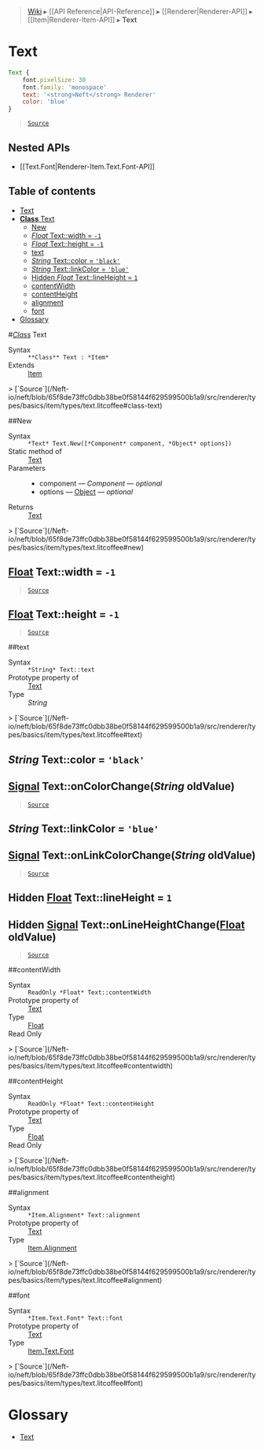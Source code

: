 > [Wiki](Home) ▸ [[API Reference|API-Reference]] ▸ [[Renderer|Renderer-API]] ▸ [[Item|Renderer-Item-API]] ▸ **Text**

# Text

```javascript
Text {
    font.pixelSize: 30
    font.family: 'monospace'
    text: '<strong>Neft</strong> Renderer'
    color: 'blue'
}
```

> [`Source`](/Neft-io/neft/blob/65f8de73ffc0dbb38be0f58144f629599500b1a9/src/renderer/types/basics/item/types/text.litcoffee#text)

## Nested APIs

* [[Text.Font|Renderer-Item.Text.Font-API]]

## Table of contents
* [Text](#text)
* [**Class** Text](#class-text)
  * [New](#new)
  * [*Float* Text::width = `-1`](#float-textwidth--1)
  * [*Float* Text::height = `-1`](#float-textheight--1)
  * [text](#text)
  * [*String* Text::color = `'black'`](#string-textcolor--black)
  * [*String* Text::linkColor = `'blue'`](#string-textlinkcolor--blue)
  * [Hidden *Float* Text::lineHeight = `1`](#hidden-float-textlineheight--1)
  * [contentWidth](#contentwidth)
  * [contentHeight](#contentheight)
  * [alignment](#alignment)
  * [font](#font)
* [Glossary](#glossary)

#*[Class](/Neft-io/neft/wiki/Renderer-Class-API#class-class)* Text
<dl><dt>Syntax</dt><dd><code>&#x2A;&#x2A;Class&#x2A;&#x2A; Text : &#x2A;Item&#x2A;</code></dd><dt>Extends</dt><dd><a href="/Neft-io/neft/wiki/Renderer-Item-API#class-item">Item</a></dd></dl>
> [`Source`](/Neft-io/neft/blob/65f8de73ffc0dbb38be0f58144f629599500b1a9/src/renderer/types/basics/item/types/text.litcoffee#class-text)

##New
<dl><dt>Syntax</dt><dd><code>&#x2A;Text&#x2A; Text.New([&#x2A;Component&#x2A; component, &#x2A;Object&#x2A; options])</code></dd><dt>Static method of</dt><dd><a href="/Neft-io/neft/wiki/Renderer-Text-API#class-text">Text</a></dd><dt>Parameters</dt><dd><ul><li>component — <i>Component</i> — <i>optional</i></li><li>options — <a href="/Neft-io/neft/wiki/Utils-API#isobject">Object</a> — <i>optional</i></li></ul></dd><dt>Returns</dt><dd><a href="/Neft-io/neft/wiki/Renderer-Text-API#class-text">Text</a></dd></dl>
> [`Source`](/Neft-io/neft/blob/65f8de73ffc0dbb38be0f58144f629599500b1a9/src/renderer/types/basics/item/types/text.litcoffee#new)

## [Float](/Neft-io/neft/wiki/Utils-API#isfloat) Text::width = `-1`

> [`Source`](/Neft-io/neft/blob/65f8de73ffc0dbb38be0f58144f629599500b1a9/src/renderer/types/basics/item/types/text.litcoffee#float-textwidth--1)

## [Float](/Neft-io/neft/wiki/Utils-API#isfloat) Text::height = `-1`

> [`Source`](/Neft-io/neft/blob/65f8de73ffc0dbb38be0f58144f629599500b1a9/src/renderer/types/basics/item/types/text.litcoffee#float-textheight--1)

##text
<dl><dt>Syntax</dt><dd><code>&#x2A;String&#x2A; Text::text</code></dd><dt>Prototype property of</dt><dd><a href="/Neft-io/neft/wiki/Renderer-Text-API#class-text">Text</a></dd><dt>Type</dt><dd><i>String</i></dd></dl>
> [`Source`](/Neft-io/neft/blob/65f8de73ffc0dbb38be0f58144f629599500b1a9/src/renderer/types/basics/item/types/text.litcoffee#text)

## *String* Text::color = `'black'`

## [Signal](/Neft-io/neft/wiki/Signal-API#class-signal) Text::onColorChange(*String* oldValue)

> [`Source`](/Neft-io/neft/blob/65f8de73ffc0dbb38be0f58144f629599500b1a9/src/renderer/types/basics/item/types/text.litcoffee#string-textcolor--black-signal-textoncolorchangestring-oldvalue)

## *String* Text::linkColor = `'blue'`

## [Signal](/Neft-io/neft/wiki/Signal-API#class-signal) Text::onLinkColorChange(*String* oldValue)

> [`Source`](/Neft-io/neft/blob/65f8de73ffc0dbb38be0f58144f629599500b1a9/src/renderer/types/basics/item/types/text.litcoffee#string-textlinkcolor--blue-signal-textonlinkcolorchangestring-oldvalue)

## Hidden [Float](/Neft-io/neft/wiki/Utils-API#isfloat) Text::lineHeight = `1`

## Hidden [Signal](/Neft-io/neft/wiki/Signal-API#class-signal) Text::onLineHeightChange([Float](/Neft-io/neft/wiki/Utils-API#isfloat) oldValue)

> [`Source`](/Neft-io/neft/blob/65f8de73ffc0dbb38be0f58144f629599500b1a9/src/renderer/types/basics/item/types/text.litcoffee#hidden-float-textlineheight--1-hidden-signal-textonlineheightchangefloat-oldvalue)

##contentWidth
<dl><dt>Syntax</dt><dd><code>ReadOnly &#x2A;Float&#x2A; Text::contentWidth</code></dd><dt>Prototype property of</dt><dd><a href="/Neft-io/neft/wiki/Renderer-Text-API#class-text">Text</a></dd><dt>Type</dt><dd><a href="/Neft-io/neft/wiki/Utils-API#isfloat">Float</a></dd><dt>Read Only</dt></dl>
> [`Source`](/Neft-io/neft/blob/65f8de73ffc0dbb38be0f58144f629599500b1a9/src/renderer/types/basics/item/types/text.litcoffee#contentwidth)

##contentHeight
<dl><dt>Syntax</dt><dd><code>ReadOnly &#x2A;Float&#x2A; Text::contentHeight</code></dd><dt>Prototype property of</dt><dd><a href="/Neft-io/neft/wiki/Renderer-Text-API#class-text">Text</a></dd><dt>Type</dt><dd><a href="/Neft-io/neft/wiki/Utils-API#isfloat">Float</a></dd><dt>Read Only</dt></dl>
> [`Source`](/Neft-io/neft/blob/65f8de73ffc0dbb38be0f58144f629599500b1a9/src/renderer/types/basics/item/types/text.litcoffee#contentheight)

##alignment
<dl><dt>Syntax</dt><dd><code>&#x2A;Item.Alignment&#x2A; Text::alignment</code></dd><dt>Prototype property of</dt><dd><a href="/Neft-io/neft/wiki/Renderer-Text-API#class-text">Text</a></dd><dt>Type</dt><dd><a href="/Neft-io/neft/wiki/Renderer-Item.Alignment-API#class-alignment">Item.Alignment</a></dd></dl>
> [`Source`](/Neft-io/neft/blob/65f8de73ffc0dbb38be0f58144f629599500b1a9/src/renderer/types/basics/item/types/text.litcoffee#alignment)

##font
<dl><dt>Syntax</dt><dd><code>&#x2A;Item.Text.Font&#x2A; Text::font</code></dd><dt>Prototype property of</dt><dd><a href="/Neft-io/neft/wiki/Renderer-Text-API#class-text">Text</a></dd><dt>Type</dt><dd><a href="/Neft-io/neft/wiki/Renderer-Item.Text.Font-API#class-font">Item.Text.Font</a></dd></dl>
> [`Source`](/Neft-io/neft/blob/65f8de73ffc0dbb38be0f58144f629599500b1a9/src/renderer/types/basics/item/types/text.litcoffee#font)

# Glossary

- [Text](#class-text)

